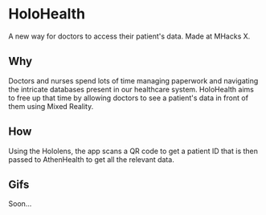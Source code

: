 # HoloHealth

A new way for doctors to access their patient's data. Made at MHacks X.

## Why

Doctors and nurses spend lots of time managing paperwork and navigating the intricate databases present in our healthcare system. HoloHealth aims to free up that time by allowing doctors to see a patient's data in front of them using Mixed Reality. 

## How

Using the Hololens, the app scans a QR code to get a patient ID that is then passed to AthenHealth to get all the relevant data. 

## Gifs

Soon...

